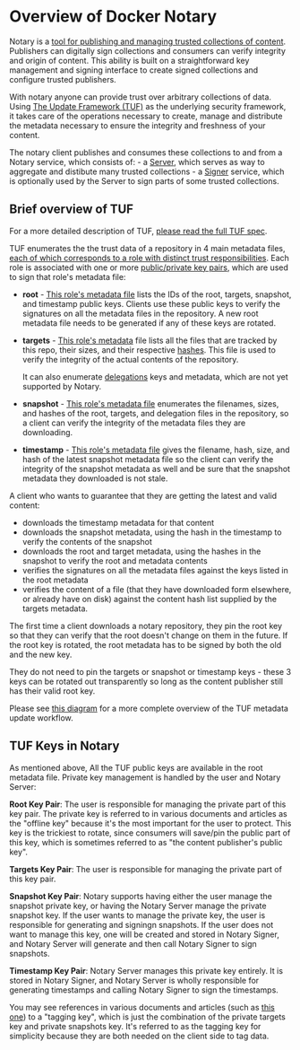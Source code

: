 <!--[metadata]>
+++
draft=true
title = "Overview of Docker Notary"
description = "Overview of Docker Notary"
keywords = ["docker, notary, trust, image, signing, repository"]
[menu.main]
parent="mn_notary"
weight=-99
+++
<![end-metadata]-->

# Overview of Docker Notary

Notary is a [tool for publishing and managing trusted collections of content](basic-operations.md). Publishers can digitally sign collections and consumers can verify integrity and origin of content. This ability is built on a straightforward key management and signing interface to create signed collections and configure trusted publishers.

With notary anyone can provide trust over arbitrary collections of data. Using [The Update Framework (TUF)](http://theupdateframework.com/) as the underlying security framework, it takes care of the operations necessary to create, manage and distribute the metadata necessary to ensure the integrity and freshness of your content.

The notary client publishes and consumes these collections to and from a Notary service, which consists of:
	- a [Server](notary-server.md), which serves as way to aggregate and distibute many trusted collections
	- a [Signer](notary-signer.md) service, which is optionally used by the Server to sign parts of some trusted collections.

## Brief overview of TUF

For a more detailed description of TUF, [please read the full TUF spec](https://github.com/theupdateframework/tuf/blob/develop/docs/tuf-spec.txt).

TUF enumerates the the trust data of a repository in 4 main metadata files, [each of which corresponds to a role with distinct trust responsibilities](https://github.com/theupdateframework/tuf/blob/develop/docs/tuf-spec.txt#L214).  Each role is associated with one or more [public/private key pairs](https://en.wikipedia.org/wiki/Public-key_cryptography#Understanding), which are used to sign that role's metadata file:

- **root** -
	[This role's metadata file](https://github.com/theupdateframework/tuf/blob/develop/docs/tuf-spec.txt#L489) lists the IDs of the root, targets, snapshot, and timestamp public keys.  Clients use these public keys to verify the signatures on all the metadata files in the repository.  A new root metadata file needs to be generated if any of these keys are rotated.

- **targets** -
	[This role's metadata](https://github.com/theupdateframework/tuf/blob/develop/docs/tuf-spec.txt#L678) file lists all the files that are tracked by this repo, their sizes, and their respective [hashes](https://en.wikipedia.org/wiki/Cryptographic_hash_function).  This file is used to verify the integrity of the actual contents of the repository.

	It can also enumerate [delegations](https://github.com/theupdateframework/tuf/blob/develop/docs/tuf-spec.txt#L387) keys and metadata, which are not yet supported by Notary.

- **snapshot** -
	[This role's metadata file](https://github.com/theupdateframework/tuf/blob/develop/docs/tuf-spec.txt#L604) enumerates the filenames, sizes, and hashes of the root, targets, and delegation files in the repository, so a client can verify the integrity of the metadata files they are downloading.

- **timestamp** -
	[This role's metadata file](https://github.com/theupdateframework/tuf/blob/develop/docs/tuf-spec.txt#L827) gives the filename, hash, size, and hash of the latest snapshot metadata file so the client can verify the integrity of the snapshot metadata as well and be sure that the snapshot metadata they downloaded is not stale.


A client who wants to guarantee that they are getting the latest and valid content:

- downloads the timestamp metadata for that content
- downloads the snapshot metadata, using the hash in the timestamp to verify the contents of the snapshot
- downloads the root and target metadata, using the hashes in the snapshot to verify the root and metadata contents
- verifies the signatures on all the metadata files against the keys listed in the root metadata
- verifies the content of a file (that they have downloaded form elsewhere, or already have on disk) against the content hash list supplied by the targets metadata.

The first time a client downloads a notary repository, they pin the root key so that they can verify that the root doesn't change on them in the future.  If the root key is rotated, the root metadata has to be signed by both the old and the new key.

They do not need to pin the targets or snapshot or timestamp keys - these 3 keys can be rotated out transparently so long as the content publisher still has their valid root key.

Please see [this diagram](tuf_update_flow.jpg) for a more complete overview of the TUF metadata update workflow.

## TUF Keys in Notary

As mentioned above, All the TUF public keys are available in the root metadata file.  Private key management is handled by the user and Notary Server:

**Root Key Pair**: The user is responsible for managing the private part of this key pair.  The private key is referred to in various documents and articles as the "offline key" because it's the most important for the user to protect.  This key is the trickiest to rotate, since consumers will save/pin the public part of this key, which is sometimes referred to as "the content publisher's public key".

**Targets Key Pair**: The user is responsible for managing the private part of this key pair.

**Snapshot Key Pair**: Notary supports having either the user manage the snapshot private key, or having the Notary Server manage the private snapshot key. If the user wants to manage the private key, the user is responsible for generating and signingn snapshots.  If the user does not want to manage this key, one will be created and stored in Notary Signer, and Notary Server will generate and then call Notary Signer to sign snapshots.

**Timestamp Key Pair**: Notary Server manages this private key entirely.  It is stored in Notary Signer, and Notary Server is wholly responsible for generating timestamps and calling Notary Signer to sign the timestamps.

You may see references in various documents and articles (such as [this one](https://blog.docker.com/2015/08/content-trust-docker-1-8/)) to a "tagging key", which is just the combination of the private targets key and private snapshots key.  It's referred to as the tagging key for simplicity because they are both needed on the client side to tag data.
